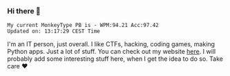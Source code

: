 ### Hi there 👋
<!-- PB START -->
```
My current MonkeyType PB is - WPM:94.21 Acc:97.42
Updated on: 13:17:29 CEST Time
```
<!-- PB END -->
I'm an IT person, just overall. I like CTFs, hacking, coding games, making Python apps. Just a lot of stuff.
You can check out my website [here](https://skill3472.github.io/).
I will probably add some interesting stuff here, when I get the idea to do so. Take care ❤️
